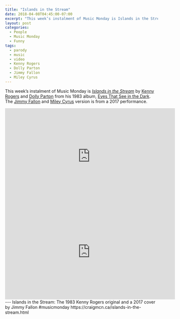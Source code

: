 ```yaml
---
title: "Islands in the Stream"
date: 2018-04-08T04:45:00-07:00
excerpt: "This week’s instalment of Music Monday is Islands in the Stream. The 1983 Kenny Rogers original and a 2017 cover by Jimmy Fallon."
layout: post
categories:
  - People
  - Music Monday
  - Funny
tags:
  - parody
  - music
  - video
  - Kenny Rogers
  - Dolly Parton
  - Jimmy Fallon
  - Miley Cyrus
---
```

This week’s instalment of Music Monday is [_Islands in the Stream_](https://en.wikipedia.org/wiki/Islands_in_the_Stream_(song)) by [Kenny Rogers](http://kennyrogers.com/) and [Dolly Parton](https://dollyparton.com/) from his 1983 album, [Eyes That See in the Dark](https://en.wikipedia.org/wiki/Eyes_That_See_in_the_Dark). The [Jimmy Fallon](https://www.nbc.com/the-tonight-show) and [Miley Cyrus](https://www.mileycyrus.com/) version is from a 2017 performance.

<div class="video-container">
  <iframe width="560" height="315" src="https://www.youtube.com/embed/HQW7I62TNOw" frameborder="0" allowfullscreen></iframe>
</div>

<div class="video-container">
  <iframe width="560" height="315" src="https://www.youtube.com/embed/DZ7bV6P06Sc" frameborder="0" allowfullscreen></iframe>
</div>
---
Islands in the Stream: The 1983 Kenny Rogers original and a 2017 cover by Jimmy Fallon #musicmonday https://craigmcn.ca/islands-in-the-stream.html
